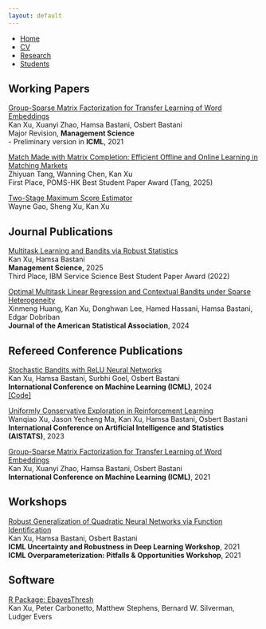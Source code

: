```yaml
---
layout: default
---
```


<ul class='menu'>
<li><a href="./">Home</a></li>
<li><a href="./CV.pdf">CV</a></li>
<li><a href="./research.html">Research</a></li>
<li><a href="./student.html">Students</a></li>
</ul>

<h2>Working Papers</h2>

<p><a href="https://papers.ssrn.com/sol3/papers.cfm?abstract_id=4730050">Group-Sparse Matrix Factorization for Transfer Learning of Word Embeddings</a><br>
Kan Xu, Xuanyi Zhao, Hamsa Bastani, Osbert Bastani<br>
Major Revision, <b>Management Science</b><br>
- Preliminary version in <b>ICML</b>, 2021</p>

<p><a href="https://papers.ssrn.com/sol3/papers.cfm?abstract_id=4976903">Match Made with Matrix Completion: Efficient Offline and Online Learning in Matching Markets</a><br>
Zhiyuan Tang, Wanning Chen, Kan Xu<br>
<span class='award'>First Place, POMS-HK Best Student Paper Award (Tang, 2025)</span></p>

<p><a href="https://arxiv.org/abs/2009.02854v4">Two-Stage Maximum Score Estimator</a><br>
Wayne Gao, Sheng Xu, Kan Xu</p>

<h2>Journal Publications</h2>

<p><a href="https://papers.ssrn.com/sol3/papers.cfm?abstract_id=4779711">Multitask Learning and Bandits via Robust Statistics</a><br>
Kan Xu, Hamsa Bastani<br>
<b>Management Science</b>, 2025<br>
<span class='award'>Third Place, IBM Service Science Best Student Paper Award (2022)</span></p>

<p><a href="https://arxiv.org/abs/2306.06291">Optimal Multitask Linear Regression and
Contextual Bandits under Sparse Heterogeneity</a><br> 
Xinmeng Huang, Kan Xu, Donghwan Lee, Hamed Hassani, Hamsa Bastani, Edgar Dobriban<br>
<b>Journal of the American Statistical Association</b>, 2024</p>

<h2>Refereed Conference Publications</h2>

<p><a href="https://proceedings.mlr.press/v235/xu24c.html">Stochastic Bandits with ReLU Neural Networks</a><br>
Kan Xu, Hamsa Bastani, Surbhi Goel, Osbert Bastani<br>
<b>International Conference on Machine Learning (ICML)</b>, 2024<br>
<a href="https://github.com/kanxu526/ReLUBandit">[Code]</a></p> 

<p><a href="https://proceedings.mlr.press/v206/xu23j.html">Uniformly Conservative Exploration in Reinforcement Learning</a><br>
Wanqiao Xu, Jason Yecheng Ma, Kan Xu, Hamsa Bastani, Osbert Bastani<br>
<b>International Conference on Artificial Intelligence and Statistics (AISTATS)</b>, 2023</p>

<p><a href="http://proceedings.mlr.press/v139/xu21l.html">Group-Sparse Matrix Factorization for Transfer Learning of Word Embeddings</a><br>
Kan Xu, Xuanyi Zhao, Hamsa Bastani, Osbert Bastani<br>
<b>International Conference on Machine Learning (ICML)</b>, 2021</p>

<h2>Workshops</h2>

<p><a href="https://arxiv.org/abs/2109.10935">Robust Generalization of Quadratic Neural Networks via Function Identification</a><br>
Kan Xu, Hamsa Bastani, Osbert Bastani<br>
<b>ICML Uncertainty and Robustness in Deep Learning Workshop</b>, 2021<br>
<b>ICML Overparameterization: Pitfalls & Opportunities Workshop</b>, 2021</p>

<h2>Software</h2>

<p><a href="https://github.com/stephenslab/EbayesThresh">R Package: EbayesThresh</a><br>
Kan Xu, Peter Carbonetto, Matthew Stephens, Bernard W. Silverman, Ludger Evers</p>


